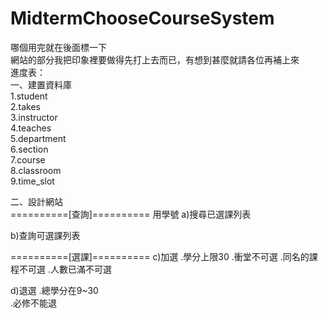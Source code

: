 # MidtermChooseCourseSystem
哪個用完就在後面標一下  
網站的部分我把印象裡要做得先打上去而已，有想到甚麼就請各位再補上來  
進度表：  
一、建置資料庫  
  1.student  
  2.takes  
  3.instructor  
  4.teaches  
  5.department  
  6.section  
  7.course  
  8.classroom  
  9.time_slot  
  
二、設計網站  
==========[查詢]==========
 用學號
 a)搜尋已選課列表  
 
 b)查詢可選課列表 
 
 ==========[選課]==========
 c)加選
    .學分上限30
    .衝堂不可選
    .同名的課程不可選
    .人數已滿不可選
  
 d)退選
    .總學分在9~30  
    .必修不能退
